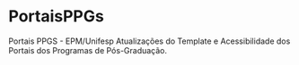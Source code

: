 # PortaisPPGs
Portais PPGS - EPM/Unifesp
Atualizações do Template e Acessibilidade dos Portais dos Programas de Pós-Graduação.
